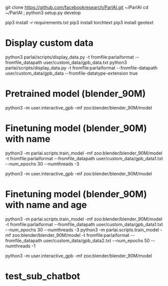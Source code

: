 git clone https://github.com/facebookresearch/ParlAI.git ~/ParlAI
cd ~/ParlAI ; python3 setup.py develop

pip3 install -r requirements.txt 
pip3 install torchtext
pip3 install geotext



# Display custom data

python3 parlai/scripts/display_data.py -t fromfile:parlaiformat --fromfile_datapath user/custom_data/gpb_data.txt
python3 parlai/scripts/display_data.py -t fromfile:parlaiformat --fromfile-datapath user/custom_data/gpb_data --fromfile-datatype-extension true


# Pretrained model (blender_90M)

python3 -m user.interactive_gpb -mf zoo:blender/blender_90M/model

# Finetuning model (blender_90M) with name

python3 -m parlai.scripts.train_model -mf zoo:blender/blender_90M/model -t fromfile:parlaiformat --fromfile_datapath user/custom_data/gpb_data1.txt --num_epochs 30 --numthreads -3

python3 -m user.interactive_gpb -mf zoo:blender/blender_90M/model

# Finetuning model (blender_90M) with name and age

python3 -m parlai.scripts.train_model -mf zoo:blender/blender_90M/model -t fromfile:parlaiformat --fromfile_datapath user/custom_data/gpb_data1.txt --num_epochs 30 --numthreads -3
python3 -m parlai.scripts.train_model -mf zoo:blender/blender_90M/model -t fromfile:parlaiformat --fromfile_datapath user/custom_data/gpb_data2.txt --num_epochs 50 --numthreads -1

python3 -m user.interactive_gpb -mf zoo:blender/blender_90M/model

# test_sub_chatbot
